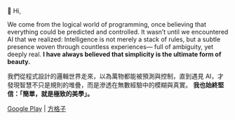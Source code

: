 👋 Hi,

We come from the logical world of programming, once believing that everything could be predicted and controlled.
It wasn’t until we encountered AI that we realized:
Intelligence is not merely a stack of rules,
but a subtle presence woven through countless experiences—
full of ambiguity, yet deeply real.
**I have always believed that simplicity is the ultimate form of beauty.**

我們從程式設計的邏輯世界走來，以為萬物都能被預測與控制，直到遇見 AI，才發現智慧不只是規則的堆疊，而是滲透在無數經驗中的模糊與真實。
**我也始終堅信：「簡單，就是極致的美學」。**

[Google Play](https://play.google.com/store/apps/dev?id=5957691323678826859) | [方格子](https://vocus.cc/salon/stanwu)
